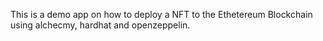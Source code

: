 This is a demo app on how to deploy a NFT to the Ethetereum Blockchain using alchecmy, hardhat and openzeppelin.
